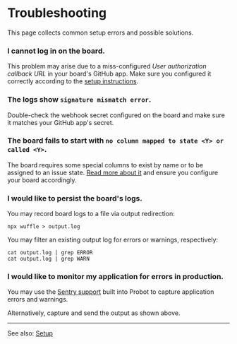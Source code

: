 # Troubleshooting

This page collects common setup errors and possible solutions.

### I cannot log in on the board.

This problem may arise due to a miss-configured _User authorization callback URL_ in your board's GitHub app. Make sure you configured it correctly according to the [setup instructions](https://github.com/nikku/wuffle/blob/main/docs/SETUP.md#configure-github-app).


### The logs show `signature mismatch error`.

Double-check the webhook secret configured on the board and make sure it matches your GitHub app's secret.


### The board fails to start with `no column mapped to state <Y> or called <Y>`.

The board requires some special columns to exist by name or to be assigned to an issue state. [Read more about it](https://github.com/nikku/wuffle/blob/main/docs/SETUP.md#mapping-special-columns) and ensure you configure your board accordingly.


### I would like to persist the board's logs.

You may record board logs to a file via output redirection:

```
npx wuffle > output.log
```

You may filter an existing output log for errors or warnings, respectively:

```
cat output.log | grep ERROR
cat output.log | grep WARN
```

### I would like to monitor my application for errors in production.

You may use the [Sentry support](https://probot.github.io/docs/deployment/#error-tracking) built into Probot to capture application errors and warnings.

Alternatively, capture and send the output as shown above.


---

See also: [Setup](https://github.com/nikku/wuffle/blob/main/docs/SETUP.md)
